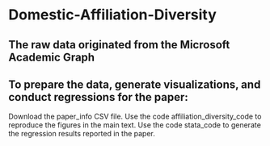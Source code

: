 # Domestic-Affiliation-Diversity

## The raw data originated from the Microsoft Academic Graph 

## To prepare the data, generate visualizations, and conduct regressions for the paper:
Download the paper_info CSV file.
Use the code affiliation_diversity_code to reproduce the figures in the main text.
Use the code stata_code to generate the regression results reported in the paper.
